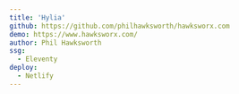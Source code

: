 ```yaml
---
title: 'Hylia'
github: https://github.com/philhawksworth/hawksworx.com
demo: https://www.hawksworx.com/
author: Phil Hawksworth
ssg:
  - Eleventy
deploy:
  - Netlify
---
```

